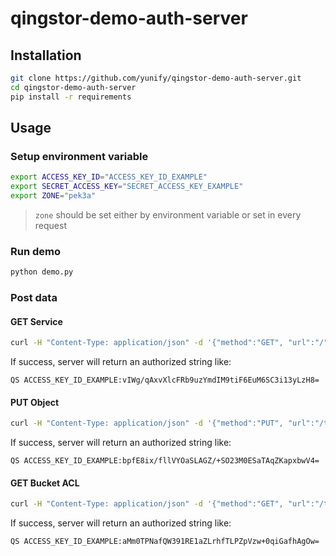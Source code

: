 # qingstor-demo-auth-server

## Installation

```bash
git clone https://github.com/yunify/qingstor-demo-auth-server.git
cd qingstor-demo-auth-server
pip install -r requirements
```

## Usage

### Setup environment variable

```bash
export ACCESS_KEY_ID="ACCESS_KEY_ID_EXAMPLE"
export SECRET_ACCESS_KEY="SECRET_ACCESS_KEY_EXAMPLE"
export ZONE="pek3a"
```

> `zone` should be set either by environment variable or set in every request

### Run demo

```bash
python demo.py
```

### Post data

#### GET Service

```bash
curl -H "Content-Type: application/json" -d '{"method":"GET", "url":"/", "headers":{"Date":"Wed, 10 Dec 2014 17:20:31 GMT"}}' 127.0.0.1:5000
```

If success, server will return an authorized string like:

```text
QS ACCESS_KEY_ID_EXAMPLE:vIWg/qAxvXlcFRb9uzYmdIM9tiF6EuM6SC3i13yLzH8=
```

#### PUT Object

```bash
curl -H "Content-Type: application/json" -d '{"method":"PUT", "url":"/test-bucket/test.json","zone":"pek3a","headers":{"Content-Type":"application/json","Date":"Wed, 10 Dec 2014 17:20:31 GMT"}}' 127.0.0.1:5000
```

If success, server will return an authorized string like:

```text
QS ACCESS_KEY_ID_EXAMPLE:bpfE8ix/fllVYOaSLAGZ/+SO23M0ESaTAqZKapxbwV4=
```

#### GET Bucket ACL

```bash
curl -H "Content-Type: application/json" -d '{"method":"GET", "url":"/test-bucket?acl","zone":"pek3a","headers":{"Date":"Wed, 10 Dec 2014 17:20:31 GMT"}}' 127.0.0.1:5000
```

If success, server will return an authorized string like:

```text
QS ACCESS_KEY_ID_EXAMPLE:aMm0TPNafQW391RE1aZLrhfTLPZpVzw+0qiGafhAgOw=
```
